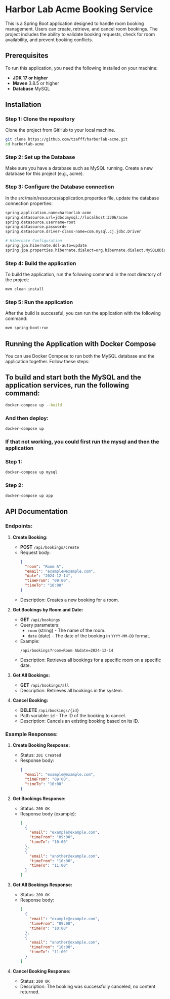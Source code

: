 # Harbor Lab Acme Booking Service

This is a Spring Boot application designed to handle room booking management. Users can create, retrieve, and cancel room bookings. The project includes the ability to validate booking requests, check for room availability, and prevent booking conflicts.

## Prerequisites

To run this application, you need the following installed on your machine:

- **JDK 17 or higher**
- **Maven** 3.8.5 or higher
- **Database** MySQL

## Installation

### Step 1: Clone the repository

Clone the project from GitHub to your local machine.

```bash
git clone https://github.com/tzafff/harborlab-acme.git
cd harborlab-acme
```

### Step 2: Set up the Database

Make sure you have a database such as MySQL running. Create a new database for this project (e.g., acme).

### Step 3: Configure the Database connection
In the src/main/resources/application.properties file, update the database connection properties:

```bash
spring.application.name=harborlab-acme
spring.datasource.url=jdbc:mysql://localhost:3306/acme
spring.datasource.username=root
spring.datasource.password=
spring.datasource.driver-class-name=com.mysql.cj.jdbc.Driver

# Hibernate Configuration
spring.jpa.hibernate.ddl-auto=update
spring.jpa.properties.hibernate.dialect=org.hibernate.dialect.MySQL8Dialect
```

### Step 4: Build the application
To build the application, run the following command in the root directory of the project:

```bash
mvn clean install
```

### Step 5: Run the application
After the build is successful, you can run the application with the following command:

```bash
mvn spring-boot:run
```


## Running the Application with Docker Compose

You can use Docker Compose to run both the MySQL database and the application together. Follow these steps:

## To build and start both the MySQL and the application services, run the following command:

```bash
docker-compose up --build
```

### And then deploy: 

```bash
docker-compose up 
```

### If that not working, you could first run the mysql and then the application

### Step 1:
```bash
docker-compose up mysql
```

### Step 2:

```bash
docker-compose up app
```



## API Documentation

### Endpoints:

1. **Create Booking:**
    - **POST** `/api/bookings/create`
    - Request body:
      ```json
      {
        "room": "Room A",
        "email": "example@example.com",
        "date": "2024-12-14",
        "timeFrom": "09:00",
        "timeTo": "10:00"
      }
      ```
    - Description: Creates a new booking for a room.

2. **Get Bookings by Room and Date:**
    - **GET** `/api/bookings`
    - Query parameters:
        - `room` (string) - The name of the room.
        - `date` (date) - The date of the booking in `YYYY-MM-DD` format.
    - Example:
      ```
      /api/bookings?room=Room A&date=2024-12-14
      ```
    - Description: Retrieves all bookings for a specific room on a specific date.

3. **Get All Bookings:**
    - **GET** `/api/bookings/all`
    - Description: Retrieves all bookings in the system.

4. **Cancel Booking:**
    - **DELETE** `/api/bookings/{id}`
    - Path variable: `id` - The ID of the booking to cancel.
    - Description: Cancels an existing booking based on its ID.

### Example Responses:

1. **Create Booking Response:**
    - Status: `201 Created`
    - Response body:
      ```json
      {
        "email": "example@example.com",
        "timeFrom": "09:00",
        "timeTo": "10:00"
      }
      ```

2. **Get Bookings Response:**
    - Status: `200 OK`
    - Response body (example):
      ```json
      [
        {
          "email": "example@example.com",
          "timeFrom": "09:00",
          "timeTo": "10:00"
        },
        {
          "email": "another@example.com",
          "timeFrom": "10:00",
          "timeTo": "11:00"
        }
      ]
      ```

3. **Get All Bookings Response:**
    - Status: `200 OK`
    - Response body:
      ```json
      [
        {
          "email": "example@example.com",
          "timeFrom": "09:00",
          "timeTo": "10:00"
        },
        {
          "email": "another@example.com",
          "timeFrom": "10:00",
          "timeTo": "11:00"
        }
      ]
      ```

4. **Cancel Booking Response:**
    - Status: `200 OK`
    - Description: The booking was successfully canceled, no content returned.
